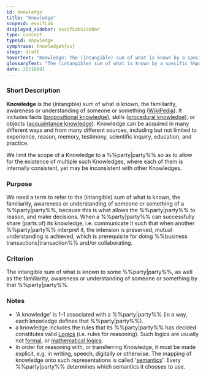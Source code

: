 ```yaml
---
id: knowledge
title: "Knowledge"
scopeid: essifLab
displayed_sidebar: essifLabSideBar
type: concept
typeid: knowledge
symphrase: knowledge%{ss}
stage: draft
hoverText: "Knowledge: The (intangible) sum of what is known by a specific Party, as well as the familiarity, awareness or understanding of someone or something by that Party."
glossaryText: "The (intangible) sum of what is known by a specific %%party^party%%, as well as the familiarity, awareness or understanding of someone or something by that %%party^party%%."
date: 20210601
---
```


### Short Description
**Knowledge** is the (intangible) sum of what is known, the familiarity, awareness or understanding of someone or something ([WikiPedia](https://en.wikipedia.org/wiki/Knowledge)). It includes facts ([propositional knowledge](https://en.wikipedia.org/wiki/Propositional_knowledge)), skills ([procedural knowledge](https://en.wikipedia.org/wiki/Procedural_knowledge)), or objects ([acquaintance knowledge](https://en.wikipedia.org/wiki/Knowledge_by_acquaintance)). Knowledge can be acquired in many different ways and from many different sources, including but not limited to experience, reason, memory, testimony, scientific inquiry, education, and practice.

We limit the scope of a Knowledge to a %%party|party%% so as to allow for the existence of multiple such Knowledges, where each of them is internally consistent, yet may be inconsistent with other Knowledges.

### Purpose
We need a term to refer to the (intangible) sum of what is known, the familiarity, awareness or understanding of someone or something of a %%party|party%%, because this is what allows the %%party|party%% to reason, and make decisions. When a %%party|party%% can successfully share (parts of) its knowledge, i.e. communicate it such that when another %%party|party%% interpret it, the intension is preserved, mutual understanding is achieved, which is prerequisite for doing %%business transactions|transaction%% and/or collaborating.

### Criterion
The intangible sum of what is known to some %%party|party%%, as well as the familiarity, awareness or understanding of someone or something by that %%party|party%%.

### Notes
- 'A knowledge' is 1-1 associated with a %%party|party%% (in a way, each knowledge defines that %%party|party%%).
- a knowledge includes the rules that its %%party|party%% has decided constitutes valid [Logics](https://en.wikipedia.org/wiki/Logic) (i.e. rules for reasoning). Such logics are usually not [formal](https://en.wikipedia.org/wiki/Formal_system), or [mathematical logics](https://en.wikipedia.org/wiki/Mathematical_logic).
- In order for reasoning with, or transferring Knowledge, it must be made explicit, e.g. in writing, speech, digitally or otherwise. The mapping of knowledge onto such representations is called '[semantics](https://en.wikipedia.org/wiki/Semantics)'. Every %%party|party%% determines which semantics it chooses to use.
